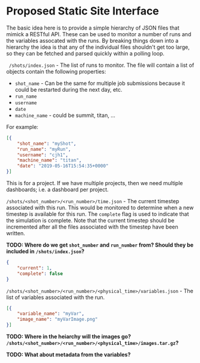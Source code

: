 # Proposed Static Site Interface
The basic idea here is to provide a simple hierarchy of JSON files that mimick a RESTful API. These can be used to monitor a number of runs and the variables assocated with the runs. By breaking things down into a hierarchy the idea is that any of the individual files shouldn't get too large, so they can be fetched and parsed quickly within a polling loop.

` /shots/index.json` - The list of runs to monitor. The file will contain a list of objects contain the following properties:

- `shot_name` - Can be the same for multiple job submissions because it could be restarted during the next day, etc.
- `run_name`
- `username`
- `date`
- `machine_name` - could be summit, titan, …

For example:

```json
[{
    "shot_name": "myShot",
    "run_name": "myRun",
    "username": "cjh1",
    "machine_name": "titan",
    "date": "2019-05-16T15:54:35+0000"
}]
```

This is for a project. If we have multiple projects, then we need multiple dashboards; i.e. a dashboard per project.


`/shots/<shot_number>/<run_number>/time.json` - The current timestep associated with this run. This would be monitored to determine when a new timestep is available for this run. The `complete` flag is used to indicate that the simulation is complete. Note that the current timestep should be incremented after all the files associated with the timestep have been written.

**TODO: Where do we get `shot_number` and `run_number` from? Should they be included in `/shots/index.json`?**

```json
{
    "current": 1,
    "complete": false
}
```

`/shots/<shot_number>/<run_number>/<physical_time>/variables.json` - The list of variables associated with the run.

```json
[{
    "variable_name": "myVar",
    "image_name": "myVarImage.png"
}]
```
**TODO: Where in the heiarchy will the images go? `/shots/<shot_number>/<run_number>/<physical_time>/images.tar.gz`?**

**TODO: What about metadata from the variables?**
